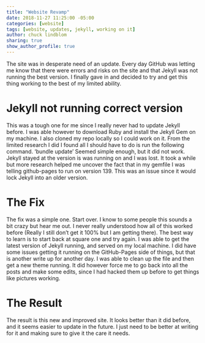 ```yaml
---
title: "Website Revamp"
date: 2018-11-27 11:25:00 -05:00
categories: [website]
tags: [website, updates, jekyll, working on it]
author: chuck lindblom
sharing: true
show_author_profile: true
---
```


The site was in desperate need of an update. Every day GitHub was letting me know that there were errors and risks on the site and that Jekyll was not running the best version. I finally gave in and decided to try and get this thing working to the best of my limited ability.

# Jekyll not running correct version

This was a tough one for me since I really never had to update Jekyll before. I was able however to download Ruby and install the Jekyll Gem on my machine. I also cloned my repo locally so I could work on it. From the limited research I did I found all I should have to do is run the following command. ‘bundle update’
Seemed simple enough, but it did not work. Jekyll stayed at the version is was running on and I was lost. It took a while but more research helped me uncover the fact that in my gemfile I was telling github-pages to run on version 139. This was an issue since it would lock Jekyll into an older version.

# The Fix

The fix was a simple one. Start over. I know to some people this sounds a bit crazy but hear me out. I never really understood how all of this worked before (Really I still don’t get it 100% but I am getting there). The best way to learn is to start back at square one and try again. I was able to get the latest version of Jekyll running, and served on my local machine. I did have some issues getting it running on the GitHub-Pages side of things, but that is another write up for another day. I was able to clean up the file and then get a new theme running. It did however force me to go back into all the posts and make some edits, since I had hacked them up before to get things like pictures working.

# The Result

The result is this new and improved site. It looks better than it did before, and it seems easier to update in the future. I just need to be better at writing for it and making sure to give it the care it needs.
